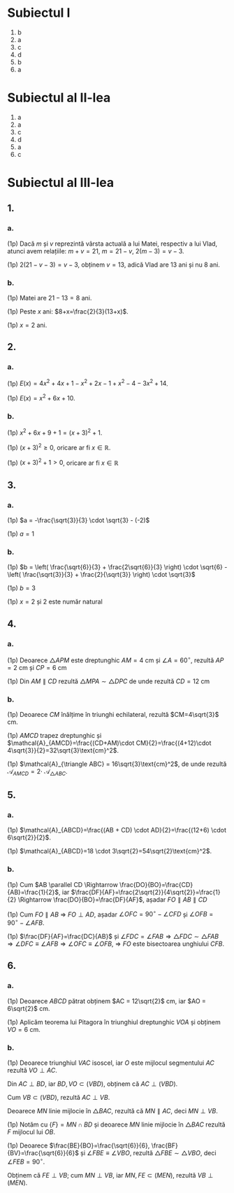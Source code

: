 # Subiectul I

1. b
2. a
3. c
4. d
5. b
6. a

# Subiectul al II-lea

1. a
2. a
3. c
4. d
5. a
6. c

# Subiectul al III-lea

## 1.

### a.

(1p) Dacă $m$ și $v$ reprezintă vârsta actuală a lui Matei, respectiv a lui Vlad, atunci avem relațiile: $m+v=21$, $m=21-v$, $2(m-3)=v-3$.

(1p) $2(21-v-3)=v-3$, obținem $v=13$, adică Vlad are 13 ani și nu 8 ani.

### b.

(1p) Matei are $21-13=8$ ani.

(1p) Peste $x$ ani: $8+x=\frac{2}{3}(13+x)$.

(1p) $x=2$ ani.

## 2.

### a.

(1p) $E(x)=4x^2+4x+1-x^2+2x-1+x^2-4-3x^2+14$.

(1p) $E(x)=x^2+6x+10$.

### b.

(1p) $x^2+6x+9+1=(x+3)^2+1$.

(1p) $(x+3)^2\geq0$, oricare ar fi $x \in \mathbb{R}$.

(1p) $(x+3)^2+1>0$, oricare ar fi $x \in \mathbb{R}$

## 3.

### a.

(1p) $a = -\frac{\sqrt{3}}{3} \cdot \sqrt{3} - (-2)$

(1p) $a = 1$

### b.

(1p) $b = \left( \frac{\sqrt{6}}{3} + \frac{2\sqrt{6}}{3} \right) \cdot \sqrt{6} - \left( \frac{\sqrt{3}}{3} + \frac{2}{\sqrt{3}} \right) \cdot \sqrt{3}$

(1p) $b = 3$

(1p) $x = 2$ și $2$ este număr natural

## 4.

### a.

(1p) Deoarece $\triangle APM$ este dreptunghic $AM=4$ cm și $\angle A = 60^\circ$, rezultă $AP=2$ cm și $CP=6$ cm

(1p) Din $AM \parallel CD$ rezultă $\triangle MPA \sim \triangle DPC$ de unde rezultă $CD=12$ cm

### b.

(1p) Deoarece $CM$ înălțime în triunghi echilateral, rezultă $CM=4\sqrt{3}$ cm.

(1p) $AMCD$ trapez dreptunghic și $\mathcal{A}_{AMCD}=\frac{(CD+AM)\cdot CM}{2}=\frac{(4+12)\cdot 4\sqrt{3}}{2}=32\sqrt{3}\text{cm}^2$.

(1p) $\mathcal{A}_{\triangle ABC} = 16\sqrt{3}\text{cm}^2$, de unde rezultă $\mathcal{A}_{AMCD}=2 \cdot$ $\mathcal{A}_{\triangle ABC}$.

## 5.

### a.

(1p) $\mathcal{A}_{ABCD}=\frac{(AB + CD) \cdot AD}{2}=\frac{(12+6) \cdot 6\sqrt{2}}{2}$.

(1p) $\mathcal{A}_{ABCD}=18 \cdot 3\sqrt{2}=54\sqrt{2}\text{cm}^2$.

### b.

(1p) Cum $AB \parallel CD \Rightarrow \frac{DO}{BO}=\frac{CD}{AB}=\frac{1}{2}$, iar $\frac{DF}{AF}=\frac{2\sqrt{2}}{4\sqrt{2}}=\frac{1}{2} \Rightarrow \frac{DO}{BO}=\frac{DF}{AF}$, așadar $FO \parallel AB \parallel CD$

(1p) Cum $FO \parallel AB$ $\Rightarrow$ $FO \perp AD$, așadar $\angle OFC = 90^\circ - \angle CFD$ și $\angle OFB = 90^\circ - \angle AFB$.

(1p) $\frac{DF}{AF}=\frac{DC}{AB}$ și $\angle FDC = \angle FAB \Rightarrow \triangle FDC \sim \triangle FAB \Rightarrow \angle DFC \equiv \angle AFB \Rightarrow \angle OFC \equiv \angle OFB$,  $\Rightarrow$
 $FO$ este bisectoarea unghiului $CFB$.

## 6.

### a.

(1p) Deoarece $ABCD$ pătrat obținem $AC = 12\sqrt{2}$ cm, iar $AO = 6\sqrt{2}$ cm.

(1p) Aplicăm teorema lui Pitagora în triunghiul dreptunghic $VOA$ și obținem $VO = 6$ cm.

### b.

(1p) Deoarece triunghiul $VAC$ isoscel, iar $O$ este mijlocul segmentului $AC$ rezultă $VO \perp AC$.

Din $AC \perp BD$, iar $BD, VO \subset (VBD)$, obținem că $AC \perp (VBD)$.

Cum $VB \subset (VBD)$, rezultă $AC \perp VB$.

Deoarece $MN$ linie mijlocie în $\triangle BAC$, rezultă că $MN \parallel AC$, deci $MN \perp VB$.

(1p) Notăm cu $\{F\} = MN \cap BD$ și deoarece $MN$ linie mijlocie în $\triangle BAC$ rezultă $F$ mijlocul lui $OB$.

(1p) Deoarece $\frac{BE}{BO}=\frac{\sqrt{6}}{6}, \frac{BF}{BV}=\frac{\sqrt{6}}{6}$ și $\angle FBE \equiv \angle VBO$, rezultă $\triangle FBE \sim \triangle VBO$, deci $\angle FEB = 90^\circ$.

Obținem că $FE \perp VB$; cum $MN \perp VB$, iar $MN, FE \subset (MEN)$, rezultă $VB \perp (MEN)$.

